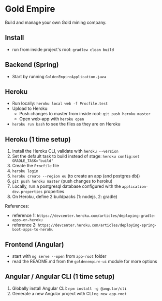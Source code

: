 Gold Empire
===

Build and manage your own Gold mining company.

Install
---
- run from inside project's root: `gradlew clean build`

Backend (Spring)
---
- Start by running `GoldenEmpireApplication.java`

Heroku
---
- Run locally: `heroku local web -f Procfile.test`
- Upload to Heroku
    - Push changes to master from inside root: `git push heroku master`
     - Open web-app with `heroku open`
- `heroku run bash` to see the files as they are on Heroku

Heroku (1 time setup)
---

1. Install the Heroku CLI, validate with `heroku --version`
2. Set the default task to build instead of stage: `heroku config:set GRADLE_TASK="build"`
3. Create the `Procfile` file
4. `heroku login`
5. `heroku create --region eu` (to create an app (and postgres db))
6. `git push heroku master` (push changes to heroku)
7. Locally, run a postgresql database configured with the `application-dev.properties` properties
8. On Heroku, define 2 buildpacks (1: nodejs, 2: gradle)

References:

- reference 1: `https://devcenter.heroku.com/articles/deploying-gradle-apps-on-heroku`
- reference 2: `https://devcenter.heroku.com/articles/deploying-spring-boot-apps-to-heroku`

Frontend (Angular)
---
- start with `ng serve --open` from `app-root` folder
- read the README.md from the `goldenempire-ui` module for more options

Angular / Angular CLI (1 time setup)
---

1. Globally install Angular CLI: `npm install -g @angular/cli`
2. Generate a new Angular project with CLI `ng new app-root`